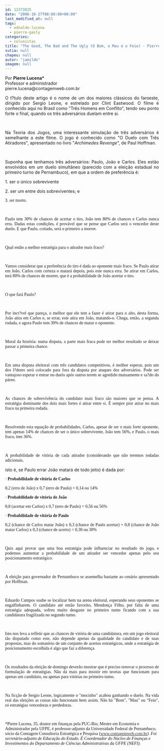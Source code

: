 ```yaml
---
id: 12373825
date: "2006-10-27T08:00:00+00:00"
last_modified_at: null
tags:
  - ednaldo-lucena
  - pierre-gasly
categories:
  - colunistas
title: "The Good, The Bad and The Ugly (O Bom, o Mau e o Feio) - Pierre Lucena"
sutia: null
chapeu: null
autor: "jamildo"
imagem: null
---
```

<p>Por <strong>Pierre Lucena*</strong><br />Professor e administrador <br />pierre.lucena@contagemweb.com.br</p>
<p align="justify">O t?tulo deste artigo &eacute; o nome de um dos maiores cl&aacute;ssicos do faroeste, dirigido por Sergio Leone, e estrelado por Clint Eastwood. O filme &eacute; conhecido aqui no Brasil como "Tr&ecirc;s Homens em Conflito", tendo seu ponto forte o final, quando os tr&ecirc;s advers&aacute;rios duelam entre si.</p>
<p>&nbsp;<br /></p>
<p align="justify">Na Teoria dos Jogos, uma interessante simula&ccedil;&atilde;o de tr&ecirc;s advers&aacute;rios &eacute; semelhante a este filme. O jogo &eacute; conhecido como "O Duelo com Tr&ecirc;s Atiradores", apresentado no livro "<em>Archimedes Revenge</em>", de Paul Hoffman.</p>
<p>&nbsp;<br /></p>
<p align="justify">Suponha que tenhamos tr&ecirc;s advers&aacute;rios: Paulo, Jo&atilde;o e Carlos. Eles est&atilde;o envolvidos em um duelo simult&acirc;neo (parecido com a elei&ccedil;&atilde;o estadual no primeiro turno de Pernambuco), em que a ordem de prefer&ecirc;ncia &eacute;:</p>
<p align="justify">1. ser o &uacute;nico sobrevivente</p>
<p align="justify">2. ser um entre dois sobreviventes; e</p>
<p align="justify"><span style="font-family: Verdana;">3. ser morto.</span></p>
<p>&nbsp;<br /></p>
<p align="justify"><span style="font-family: Verdana;">Paulo tem 30% de chances de acertar o tiro, Jo&atilde;o tem 80% de chances e Carlos nunca erra. Dadas estas condi&ccedil;&otilde;es, &eacute; prov&aacute;vel que se pense que Carlos ser&aacute; o vencedor deste duelo. E que Paulo, coitado, ser&aacute; o primeiro a morrer.</span></p>
<p>&nbsp;<br /></p>
<p align="justify"><span style="font-family: Verdana;">Qual ent&atilde;o a melhor estrat&eacute;gia para o atirador mais fraco?</span></p>
<p>&nbsp;<br /></p>
<p align="justify"><span style="font-family: Verdana;">Vamos considerar que a prefer&ecirc;ncia do tiro &eacute; dada ao oponente mais fraco. Se Paulo atirar em Jo&atilde;o, Carlos com certeza o matar&aacute; depois, pois este nunca erra. Se atirar em Carlos, ter&aacute; 80% de chances de morrer, que &eacute; a probabilidade de Jo&atilde;o acertar o tiro. </span></p>
<p>&nbsp;<br /></p>
<p align="justify"><span style="font-family: Verdana;">O que far&aacute; Paulo?</span></p>
<p>&nbsp;<br /></p>
<p align="justify"><span style="font-family: Verdana;">Por incr?vel que pare&ccedil;a, o melhor que ele tem a fazer &eacute; atirar para o alto, desta forma, Jo&atilde;o atira em Carlos e, se errar, este atira em Jo&atilde;o, matando-o. Chega, ent&atilde;o, a segunda rodada, e agora Paulo tem 30% de chances de matar o oponente.</span></p>
<p>&nbsp;<br /></p>
<p align="justify"><span style="font-family: Verdana;">Moral da hist&oacute;ria: numa disputa, a parte mais fraca pode ter melhor resultado se deixar passar a primeira chance. </span></p>
<p>&nbsp;<br /></p>
<p align="justify"><span style="font-family: Verdana;">Em uma disputa eleitoral com tr&ecirc;s candidatos competitivos, &eacute; melhor esperar, pois um dos l?deres ser&aacute; colocado para fora da disputa por ataques dos advers&aacute;rios. Pode ser vantajoso esperar e entrar no duelo ap&oacute;s outros terem se agredido mutuamente e sa?do do p&aacute;reo.</span></p>
<p>&nbsp;<br /></p>
<p align="justify"><span style="font-family: Verdana;">As chances de sobreviv&ecirc;ncia do candidato mais fraco s&atilde;o maiores que se pensa. A estrat&eacute;gia dominante dos dois mais fortes &eacute; atirar entre si. &Eacute; sempre pior atirar no mais fraco na primeira rodada.</span></p>
<p>&nbsp;<br /></p>
<p align="justify"><span style="font-family: Verdana;">Resolvendo esta equa&ccedil;&atilde;o de probabilidades, Carlos, apesar de ser o mais forte oponente, tem apenas 14% de chances de ser o &uacute;nico sobrevivente, Jo&atilde;o tem 56%, e Paulo, o mais fraco, tem 36%.</span></p>
<p>&nbsp;<br /></p>
<p align="justify"><span style="font-family: Verdana;">A probabilidade de vit&oacute;ria de cada atirador (considerando que n&atilde;o teremos rodadas adicionais,</span></p>
<p>isto &eacute;, se Paulo errar Jo&atilde;o matar&aacute; de todo jeito) &eacute; dada por:</p>
<p align="justify"><span style="font-family: Verdana;">&middot; <strong>Probabilidade de vit&oacute;ria de Carlos</strong></span></p>
<p align="justify"><span style="font-family: Verdana;">0,2 (erro de Jo&atilde;o) x 0,7 (erro de Paulo) = 0,14 ou 14%</span></p>
<p align="justify"><span style="font-family: Verdana;">&middot; <strong>Probabilidade de vit&oacute;ria de Jo&atilde;o</strong></span></p>
<p align="justify"><span style="font-family: Verdana;">0,8 (acertar em Carlos) x 0,7 (erro de Paulo) = 0,56 ou 56%</span></p>
<p align="justify"><span style="font-family: Verdana;">&middot; <strong>Probabilidade de vit&oacute;ria de Paulo</strong></span></p>
<p align="justify"><span style="font-family: Verdana;">0,2 (chance de Carlos matar Jo&atilde;o) x 0,3 (chance de Paulo acertar) + 0,8 (chance de Jo&atilde;o matar Carlos) x 0,3 (chance de acerto) = 0,30 ou 30%</span></p>
<p>&nbsp;<br /></p>
<p align="justify"><span style="font-family: Verdana;">Quis aqui provar que uma boa estrat&eacute;gia pode influenciar no resultado do jogo, e podemos aumentar a probabilidade de um atirador ser vencedor apenas pelo seu posicionamento estrat&eacute;gico. </span></p>
<p>&nbsp;<br /></p>
<p align="justify"><span style="font-family: Verdana;">A elei&ccedil;&atilde;o para governador de Pernambuco se assemelha bastante ao cen&aacute;rio apresentado por Hoffman.</span></p>
<p>&nbsp;<br /></p>
<p align="justify"><span style="font-family: Verdana;">Eduardo Campos soube se localizar bem na arena eleitoral, esperando seus oponentes se engalfinharem. O candidato at&eacute; ent&atilde;o favorito, Mendon&ccedil;a Filho, por falta de uma estrat&eacute;gia adequada, sofreu muito desgaste no primeiro turno ficando com a sua candidatura fragilizada no segundo turno. </span></p>
<p>&nbsp;<br /></p>
<p align="justify"><span style="font-family: Verdana;">Isto nos leva a refletir que as chances de vit&oacute;ria de uma candidatura, em um jogo eleitoral t&atilde;o disputado como este, n&atilde;o depende apenas da qualidade do candidato e de suas propostas, mas do somat&oacute;rio de um conjunto de acertos estrat&eacute;gicos, onde a estrat&eacute;gia de posicionamento escolhida &eacute; algo que faz a diferen&ccedil;a. </span></p>
<p>&nbsp;<br /></p>
<p align="justify"><span style="font-family: Verdana;">Os resultados da elei&ccedil;&atilde;o de domingo dever&atilde;o mostrar que &eacute; preciso renovar o processo de formula&ccedil;&atilde;o de estrat&eacute;gias. N&atilde;o d&aacute; mais para insistir em teorias que funcionam para apenas um candidato, ou apenas para vit&oacute;rias no primeiro turno.</span></p>
<p>&nbsp;<br /></p>
<p align="justify"><span style="font-family: Verdana;">Na fic&ccedil;&atilde;o de Sergio Leone, logicamente o "mocinho" acabou ganhando o duelo. Na vida real das elei&ccedil;&otilde;es as coisas n&atilde;o funcionam bem assim. N&atilde;o h&aacute; "Bom", "Mau" ou "Feio", s&oacute; estrat&eacute;gias vencedoras e perdedoras.</span></p>
<p>&nbsp;<br /></p>
<p><span style="font-family: Verdana;">*Pierre Lucena</span><span style="font-family: Verdana;">, 35, doutor em finan&ccedil;as pela PUC-Rio, Mestre em Economia e Administrador pela UFPE, &eacute; professor-adjunto da Universidade Federal de Pernambuco, s&oacute;cio da Contagem Consultoria Estrat&eacute;gica e Pesquisa (</span><a href="https://jc.ne10.uol.com.br/"><span style="color: #333333; font-family: Verdana;">www.contagemweb.com.br</span></a><em><span style="font-family: Verdana;">). Foi secret&aacute;rio-adjunto de Educa&ccedil;&atilde;o do Estado. &Eacute; Coordenador do N&uacute;cleo de Finan&ccedil;as e Investimentos do Departamento de Ci&ecirc;ncias Administrativas da UFPE (NEFI).</span></em></p>
